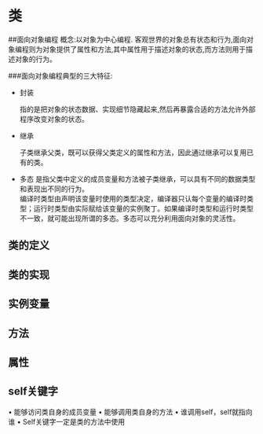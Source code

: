 # 类
##面向对象编程
概念:以对象为中心编程.
客观世界的对象总有状态和行为,面向对象编程则为对象提供了属性和方法,其中属性用于描述对象的状态,而方法则用于描述对象的行为。

###面向对象编程典型的三大特征:
* 封装 
	
	指的是把对象的状态数据、实现细节隐藏起来,然后再暴露合适的方法允许外部程序改变对象的状态。
* 继承

	子类继承父类，既可以获得父类定义的属性和方法，因此通过继承可以复用已有的类。
* 多态
	是指父类中定义的成员变量和方法被子类继承，可以具有不同的数据类型和表现出不同的行为。	
	编译时类型由声明该变量时使用的类型决定，编译器只认每个变量的编译时类型；运行时类型由实际赋给该变量的实例聚丁。如果编译时类型和运行时类型不一致，就可能出现所谓的多态。多态可以充分利用面向对象的灵活性。

## 类的定义


## 类的实现

## 实例变量

## 方法

## 属性

## self关键字
• 能够访问类自身的成员变量
• 能够调用类自身的方法
• 谁调用self，self就指向谁
• Self关键字一定是类的方法中使用
